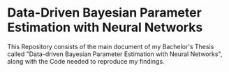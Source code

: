 # Data-Driven Bayesian Parameter Estimation with Neural Networks
This Repository consists of the main document of my Bachelor's Thesis called "Data-driven Bayesian Parameter Estimation with Neural Networks", along with the Code needed to reproduce my findings.
